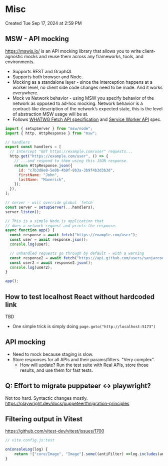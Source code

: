 # Misc
Created Tue Sep 17, 2024 at 2:59 PM

## MSW - API mocking
https://mswjs.io/ is an API mocking library that allows you to write client-agnostic mocks and reuse them across any frameworks, tools, and environments.

- Supports REST and GraphQL
- Supports both browser and Node.
- Mocking as a standalone layer - since the interception happens at a worker level, no client side code changes need to be made. And it works everywhere.
- Mock vs Network behavior - using MSW you specify behavior of the network as opposed to ad-hoc mocking. Network behavior is a contract-like description of the network’s expected state, this is the level of abstraction MSW usage will be at.
- Follows [WHATWG Fetch API specification](https://fetch.spec.whatwg.org/) and [Service Worker API](https://developer.mozilla.org/en-US/docs/Web/API/Service_Worker_API/Using_Service_Workers) spec.

```js
import { setupServer } from "msw/node";
import { http, HttpResponse } from "msw";

// handlers
export const handlers = [
  // Intercept "GET https://example.com/user" requests...
  http.get("https://example.com/user", () => {
    // ...and respond to them using this JSON response.
    return HttpResponse.json({
      id: "c7b3d8e0-5e0b-4b0f-8b3a-3b9f4b3d3b3d",
      firstName: "John",
      lastName: "Maverick",
    });
  }),
];

// server - will override global `fetch`
const server = setupServer(...handlers);
server.listen();

// This is a simple Node.js application that
// does a network request and prints the response.
async function app() {
  const response = await fetch("https://example.com/user");
  const user = await response.json();
  console.log(user);

  // unhandled requests go through by default - with a warning
  const response2 = await fetch("https://api.github.com/users/sanjarcode");
  const user2 = await response2.json();
  console.log(user2);
}

app();
```

## How to test localhost React without hardcoded link
TBD
- One simple trick is simply doing `page.goto("http://localhost:5173")`

## API mocking
- Need to mock because staging is slow.
- Store responses for all APIs and their params/filters. "Very complex".
  - How will update? Run the test suite with Real APIs, store those results, and use them for fast tests.

## Q: Effort to migrate puppeteer <-> playwright?
Not too hard. Syntactic changes mostly.
https://playwright.dev/docs/puppeteer#migration-principles


## Filtering output in Vitest
https://github.com/vitest-dev/vitest/issues/1700
```js
// vite.config.js:test

onConsoleLog(log) {
	return !["core/Image", "Image"].some((antiFilter) =>log.includes(antiFilter));
}
```